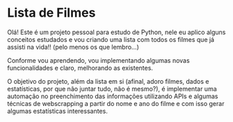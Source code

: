 # Lista de Filmes

Olá! Este é um projeto pessoal para estudo de Python, nele eu aplico alguns conceitos 
estudados e vou criando uma lista com todos os filmes que já assisti na vida!! (pelo menos os que lembro...)

Conforme vou aprendendo, vou implementando algumas novas funcionalidades e claro, melhorando as existentes. 

O objetivo do projeto, além da lista em si (afinal, adoro filmes, dados e estatísticas, por que não juntar tudo, não é mesmo?), 
é implementar uma automação no preenchimento das informações utilizando APIs e algumas
técnicas de webscrapping a partir do nome e ano do filme e com isso gerar algumas estatísticas
interessantes.